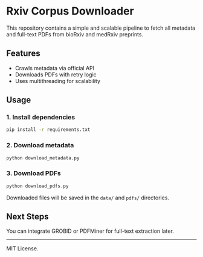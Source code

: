 # Rxiv Corpus Downloader

This repository contains a simple and scalable pipeline to fetch all metadata and full-text PDFs from bioRxiv and medRxiv preprints.

## Features
- Crawls metadata via official API
- Downloads PDFs with retry logic
- Uses multithreading for scalability

## Usage

### 1. Install dependencies
```bash
pip install -r requirements.txt
```

### 2. Download metadata
```bash
python download_metadata.py
```

### 3. Download PDFs
```bash
python download_pdfs.py
```

Downloaded files will be saved in the `data/` and `pdfs/` directories.

## Next Steps
You can integrate GROBID or PDFMiner for full-text extraction later.

---
MIT License.
